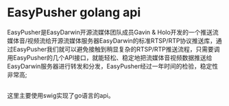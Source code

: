 # EasyPusher golang api
EasyPusher是EasyDarwin开源流媒体团队成员Gavin & Holo开发的一个推送流媒体音/视频流给开源流媒体服务器EasyDarwin的标准RTSP/RTP协议推送库，通过EasyPusher我们就可以避免接触到稍显复杂的RTSP/RTP推送流程，只需要调用EasyPusher的几个API接口，就能轻松、稳定地把流媒体音视频数据推送给EasyDarwin服务器进行转发和分发，EasyPusher经过一年时间的检验，稳定性非常高;
##
这里主要使用swig实现了go语言的api。
